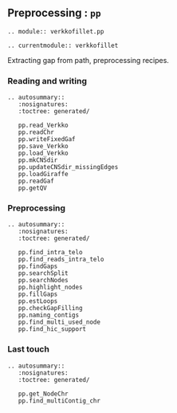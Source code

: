 ## Preprocessing : `pp`

```{eval-rst}
.. module:: verkkofillet.pp
```

```{eval-rst}
.. currentmodule:: verkkofillet
```

Extracting gap from path, preprocessing recipes. 

### Reading and writing
```{eval-rst}
.. autosummary::
   :nosignatures:
   :toctree: generated/

   pp.read_Verkko
   pp.readChr
   pp.writeFixedGaf
   pp.save_Verkko
   pp.load_Verkko
   pp.mkCNSdir
   pp.updateCNSdir_missingEdges
   pp.loadGiraffe
   pp.readGaf
   pp.getQV

``` 

### Preprocessing
```{eval-rst}
.. autosummary::
   :nosignatures:
   :toctree: generated/

   pp.find_intra_telo
   pp.find_reads_intra_telo
   pp.findGaps
   pp.searchSplit
   pp.searchNodes
   pp.highlight_nodes
   pp.fillGaps
   pp.estLoops
   pp.checkGapFilling
   pp.naming_contigs
   pp.find_multi_used_node
   pp.find_hic_support

```

### Last touch
```{eval-rst}
.. autosummary::
   :nosignatures:
   :toctree: generated/

   pp.get_NodeChr
   pp.find_multiContig_chr

   
```